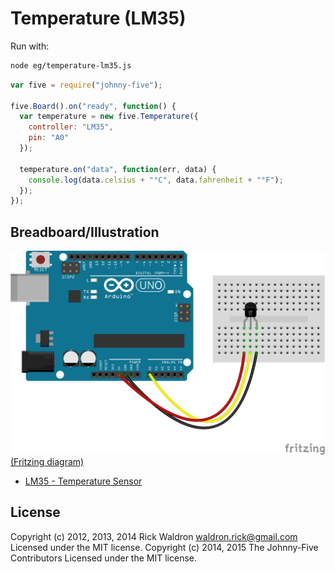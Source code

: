 <!--remove-start-->
# Temperature (LM35)

Run with:
```bash
node eg/temperature-lm35.js
```
<!--remove-end-->

```javascript
var five = require("johnny-five");

five.Board().on("ready", function() {
  var temperature = new five.Temperature({
    controller: "LM35",
    pin: "A0"
  });

  temperature.on("data", function(err, data) {
    console.log(data.celsius + "°C", data.fahrenheit + "°F");
  });
});


```


## Breadboard/Illustration


![docs/breadboard/temperature-lm35.png](breadboard/temperature-lm35.png)  
[(Fritzing diagram)](breadboard/temperature-lm35.fzz)


- [LM35 - Temperature Sensor](http://www.ti.com/product/lm35)


<!--remove-start-->
## License
Copyright (c) 2012, 2013, 2014 Rick Waldron <waldron.rick@gmail.com>
Licensed under the MIT license.
Copyright (c) 2014, 2015 The Johnny-Five Contributors
Licensed under the MIT license.
<!--remove-end-->
